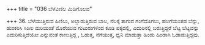 +++
title = "036 ಬೆಳೆವಿಣಿಲ ಮಿಡಿಗೊಲವ"

+++
36. ಬೆಳೆಯುತ್ತಿರುವ ಹಿಣಿಲು, ಅಲ್ಲಾಡುತ್ತಿರುವ  ಬಾಲ, ನೆಲಕ್ಕೆ ತಾಗುವ ಗಂಗೆದೊಗಲು, ಹಲಗೆಯಂತಹ ಬೆನ್ನು, ಹುಂಕರಿಸಿ ಸಿಡಿಲ ಮರಿಯಂತೆ ಮೊರೆಯುವ ಗುಟುರುಗಳಿಂದ ಕೂಡಿ  ಪಕ್ಕದಲ್ಲಿ, ಎದುರಿನಲ್ಲಿ ಬರುತ್ತಿದ್ದರೆ ಬೆಟ್ಟ ಬೆಟ್ಟವನ್ನು ಎದುರಿಸುತ್ತಿದೆಯೋ ಎನ್ನುವಂತೆ ಕಾಣುತ್ತಿದ್ದ , ಓಡುತ್ತ, ನೆಗೆಯುತ್ತ, ಧ್ವನಿ ಮಾಡುತ್ತಾ ಹಿಂಡು ಹಿಂಡಾಗಿ ಓಡಾಡುತ್ತಿದ್ದವು.